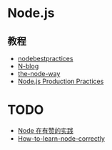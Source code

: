 Node.js
========

## 教程

- [nodebestpractices](https://github.com/i0natan/nodebestpractices)
- [N-blog](https://github.com/nswbmw/N-blog)
- [the-node-way](https://github.com/FredKSchott/the-node-way)
- [Node.js Production Practices](https://www.joyent.com/node-js/production)

# TODO

- [Node 在有赞的实践](https://juejin.im/post/5b0388006fb9a07aa213ae16)
- [How-to-learn-node-correctly](https://github.com/i5ting/How-to-learn-node-correctly)

